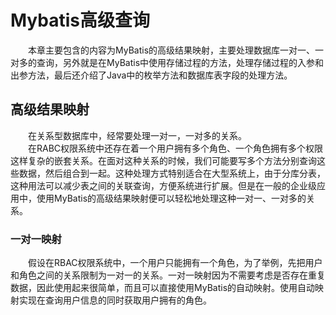 # Mybatis高级查询  

&emsp;&emsp;本章主要包含的内容为MyBatis的高级结果映射，主要处理数据库一对一、一对多的查询，另外就是在MyBatis中使用存储过程的方法，处理存储过程的入参和出参方法，最后还介绍了Java中的枚举方法和数据库表字段的处理方法。  

## 高级结果映射  
&emsp;&emsp;在关系型数据库中，经常要处理一对一，一对多的关系。  
&emsp;&emsp;在RABC权限系统中还存在着一个用户拥有多个角色、一个角色拥有多个权限这样复杂的嵌套关系。在面对这种关系的时候，我们可能要写多个方法分别查询这些数据，然后组合到一起。这种处理方式特别适合在大型系统上，由于分库分表，这种用法可以减少表之间的关联查询，方便系统进行扩展。但是在一般的企业级应用中，使用MyBatis的高级结果映射便可以轻松地处理这种一对一、一对多的关系。  

### 一对一映射  
&emsp;&emsp;假设在RBAC权限系统中，一个用户只能拥有一个角色，为了举例，先把用户和角色之间的关系限制为一对一的关系。一对一映射因为不需要考虑是否存在重复数据，因此使用起来很简单，而且可以直接使用MyBatis的自动映射。使用自动映射实现在查询用户信息的同时获取用户拥有的角色。   


